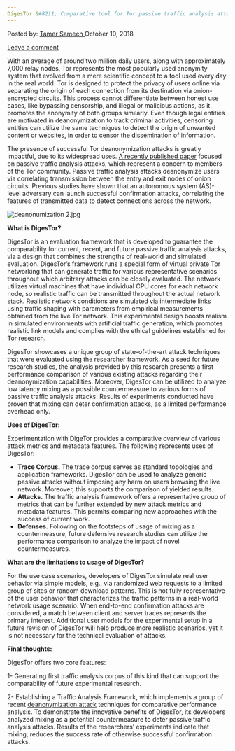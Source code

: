 ```yaml
---
DigesTor &#8211; Comparative tool for Tor passive traffic analysis attacks
---
```

<article class="post-listing post-26887 post type-post status-publish format-standard has-post-thumbnail hentry category-deepdot-news tag-analysis tag-attacks tag-comparative tag-digestor tag-passive tag-tool tag-tor tag-traffic">
<div class="post-inner">
<p class="post-meta">
<span>Posted by: <a href="https://www.deepdotweb.com/author/tamersameeh/" title="">Tamer Sameeh </a></span>
<span>October 10, 2018</span>

<span><a href="https://www.deepdotweb.com/2018/10/10/digestor-comparative-tool-for-tor-passive-traffic-analysis-attacks/#respond">Leave a comment</a></span>
</p>
<div class="clear"></div>
<div class="entry">
<p>With an average of around two million daily users, along with approximately 7,000 relay nodes, Tor represents the most popularly used anonymity system that evolved from a mere scientific concept to a tool used every day in the real world. Tor is designed to protect the privacy of users online via separating the origin of each connection from its destination via onion-encrypted circuits. This process cannot differentiate between honest use cases, like bypassing censorship, and illegal or malicious actions, as it promotes the anonymity of both groups similarly. Even though legal entities are motivated in deanonymization to track criminal activities, censoring entities can utilize the same techniques to detect the origin of unwanted content or websites, in order to censor the dissemination of information.</p>
<p>The presence of successful Tor deanonymization attacks is greatly impactful, due to its widespread uses. <a href="https://link.springer.com/chapter/10.1007/978-3-319-99073-6_25">A recently published paper</a> focused on passive traffic analysis attacks, which represent a concern to members of the Tor community. Passive traffic analysis attacks deanonymize users via correlating transmission between the entry and exit nodes of onion circuits. Previous studies have shown that an autonomous system (AS)-level adversary can launch successful confirmation attacks, correlating the features of transmitted data to detect connections across the network.</p>
<p><img class="wp-image-26888" src="https://www.deepdotweb.com/wp-content/uploads/2018/10/deanonumization-2-jpg.jpeg" alt="deanonumization 2.jpg" srcset="https://www.deepdotweb.com/wp-content/uploads/2018/10/deanonumization-2-jpg.jpeg 680w, https://www.deepdotweb.com/wp-content/uploads/2018/10/deanonumization-2-jpg-300x176.jpeg 300w" sizes="(max-width: 680px) 100vw, 680px" /></p>
<p><strong>What is DigesTor?</strong></p>
<p>DigesTor is an evaluation framework that is developed to guarantee the comparability for current, recent, and future passive traffic analysis attacks, via a design that combines the strengths of real-world and simulated evaluation. DigesTor&#8217;s framework runs a special form of virtual private Tor networking that can generate traffic for various representative scenarios throughout which arbitrary attacks can be closely evaluated. The network utilizes virtual machines that have individual CPU cores for each network node, so realistic traffic can be transmitted throughout the actual network stack. Realistic network conditions are simulated via intermediate links using traffic shaping with parameters from empirical measurements obtained from the live Tor network. This experimental design boosts realism in simulated environments with artificial traffic generation, which promotes realistic link models and complies with the ethical guidelines established for Tor research.</p>
<p>DigesTor showcases a unique group of state-of-the-art attack techniques that were evaluated using the researcher framework. As a seed for future research studies, the analysis provided by this research presents a first performance comparison of various existing attacks regarding their deanonymization capabilities. Moreover, DigesTor can be utilized to analyze low latency mixing as a possible countermeasure to various forms of passive traffic analysis attacks. Results of experiments conducted have proven that mixing can deter confirmation attacks, as a limited performance overhead only.</p>
<p><strong>Uses of DigesTor:</strong></p>
<p>Experimentation with DigeTor provides a comparative overview of various attack metrics and metadata features. The following represents uses of DigesTor:</p>
<ul>
<li><strong>Trace Corpus.</strong> The trace corpus serves as standard topologies and application frameworks. DigesTor can be used to analyze generic passive attacks without imposing any harm on users browsing the live network. Moreover, this supports the comparison of yielded results.</li>
<li><strong>Attacks.</strong> The traffic analysis framework offers a representative group of metrics that can be further extended by new attack metrics and metadata features. This permits comparing new approaches with the success of current work.</li>
<li><strong>Defenses.</strong> Following on the footsteps of usage of mixing as a countermeasure, future defensive research studies can utilize the performance comparison to analyze the impact of novel countermeasures.</li>
</ul>
<p><strong>What are the limitations to usage of DigesTor?</strong></p>
<p>For the use case scenarios, developers of DigesTor simulate real user behavior via simple models, e.g., via randomized web requests to a limited group of sites or random download patterns. This is not fully representative of the user behavior that characterizes the traffic patterns in a real-world network usage scenario. When end-to-end confirmation attacks are considered, a match between client and server traces represents the primary interest. Additional user models for the experimental setup in a future revision of DigesTor will help produce more realistic scenarios, yet it is not necessary for the technical evaluation of attacks.</p>
<p><strong>Final thoughts:</strong></p>
<p>DigesTor offers two core features:</p>
<p>1- Generating first traffic analysis corpus of this kind that can support the comparability of future experimental research.</p>
<p>2- Establishing a Traffic Analysis Framework, which implements a group of recent <a href="https://www.deepdotweb.com/2017/09/12/overview-modern-tor-deanonymization-attacks/">deanonymization attack</a> techniques for comparative performance analysis. To demonstrate the innovative benefits of DigesTor, its developers analyzed mixing as a potential countermeasure to deter passive traffic analysis attacks. Results of the researchers&#8217; experiments indicate that mixing, reduces the success rate of otherwise successful confirmation attacks.</p>
</div>
<span style="display:none"><a href="https://www.deepdotweb.com/tag/analysis/" rel="tag">analysis</a> <a href="https://www.deepdotweb.com/tag/attacks/" rel="tag">attacks</a> <a href="https://www.deepdotweb.com/tag/comparative/" rel="tag">comparative</a> <a href="https://www.deepdotweb.com/tag/digestor/" rel="tag">digestor</a> <a href="https://www.deepdotweb.com/tag/passive/" rel="tag">passive</a> <a href="https://www.deepdotweb.com/tag/tool/" rel="tag">tool</a> <a href="https://www.deepdotweb.com/tag/tor/" rel="tag">tor</a> <a href="https://www.deepdotweb.com/tag/traffic/" rel="tag">traffic</a></span> <span style="display:none" class="updated">2018-10-10</span>
<div style="display:none" class="vcard author" itemprop="author" itemscope itemtype="http://schema.org/Person"><strong class="fn" itemprop="name"><a href="https://www.deepdotweb.com/author/tamersameeh/" title="Posts by Tamer Sameeh" rel="author">Tamer Sameeh</a></strong></div>
</div>
</article>

